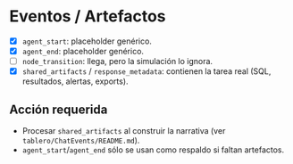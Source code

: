 # Eventos / Artefactos

- [X] `agent_start`: placeholder genérico.
- [X] `agent_end`: placeholder genérico.
- [ ] `node_transition`: llega, pero la simulación lo ignora.
- [X] `shared_artifacts` / `response_metadata`: contienen la tarea real (SQL, resultados, alertas, exports).

## Acción requerida
- Procesar `shared_artifacts` al construir la narrativa (ver `tablero/ChatEvents/README.md`).
- `agent_start`/`agent_end` sólo se usan como respaldo si faltan artefactos.
